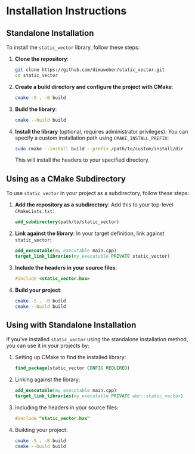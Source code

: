 # Installation Instructions

## Standalone Installation

To install the `static_vector` library, follow these steps:

1. **Clone the repository**:
   ```bash
   git clone https://github.com/dimaweber/static_vector.git
   cd static_vector
   ```

2. **Create a build directory and configure the project with CMake**:
   ```bash
   cmake -S . -B build
   ```

3. **Build the library**:
   ```bash
   cmake --build build
   ```

4. **Install the library** (optional, requires administrator privileges):
   You can specify a custom installation path using `CMAKE_INSTALL_PREFIX`:
   ```bash
   sudo cmake --install build --prefix /path/to/custom/install/dir
   ```
   This will install the headers to your specified directory.

## Using as a CMake Subdirectory

To use `static_vector` in your project as a subdirectory, follow these steps:

1. **Add the repository as a subdirectory**:
   Add this to your top-level `CMakeLists.txt`:
   ```cmake
   add_subdirectory(path/to/static_vector)
   ```

2. **Link against the library**:
   In your target definition, link against `static_vector`:
   ```cmake
   add_executable(my_executable main.cpp)
   target_link_libraries(my_executable PRIVATE static_vector)
   ```

3. **Include the headers in your source files**:
   ```cpp
   #include <static_vector.hxx>
   ```

4. **Build your project**:
   ```bash
   cmake -S . -B build
   cmake --build build
   ```

## Using with Standalone Installation

If you've installed `static_vector` using the standalone installation method, you can use it in your projects by:

1. Setting up CMake to find the installed library:
   ```cmake
   find_package(static_vector CONFIG REQUIRED)
   ```

2. Linking against the library:
   ```cmake
   add_executable(my_executable main.cpp)
   target_link_libraries(my_executable PRIVATE wbr::static_vector)
   ```

3. Including the headers in your source files:
   ```cpp
   #include "static_vector.hxx"
   ```

4. Building your project:
   ```bash
   cmake -S . -B build
   cmake --build build
   ```

